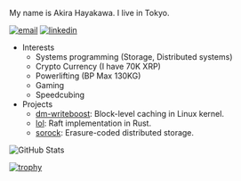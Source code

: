 [linkedin]: https://img.shields.io/static/v1?label=&message=LinkedIn&&color=585858&logo=linkedin
[email]: https://img.shields.io/static/v1?label=&message=Email&&color=585858&logo=gmail

My name is Akira Hayakawa.
I live in Tokyo.

[![email]](mailto:ruby.wktk@gmail.com)
[![linkedin]](https://www.linkedin.com/in/akira-hayakawa-273a7373/)

- Interests
  - Systems programming (Storage, Distributed systems)
  - Crypto Currency (I have 70K XRP)
  - Powerlifting (BP Max 130KG)
  - Gaming
  - Speedcubing
- Projects
  - [dm-writeboost](https://github.com/akiradeveloper/dm-writeboost): Block-level caching in Linux kernel.
  - [lol](https://github.com/akiradeveloper/lol): Raft implementation in Rust.
  - [sorock](https://github.com/akiradeveloper/sorock): Erasure-coded distributed storage.

![GitHub Stats](https://github-readme-stats.vercel.app/api?username=akiradeveloper&show_icons=true)

[![trophy](https://github-profile-trophy.vercel.app/?username=akiradeveloper)](https://github.com/ryo-ma/github-profile-trophy)
